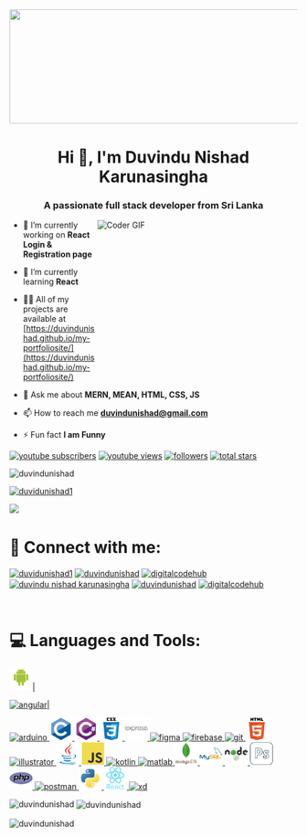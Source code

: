 <img  height="200px" width="1000px" src="https://www.audienceplanet.com/root/template/1//images/web-development.gif">
<h1 align="center">Hi 👋, I'm Duvindu Nishad Karunasingha</h1>
<h3 align="center">A passionate full stack developer from Sri Lanka</h3>
<img alt="Coder GIF" align="right" height=250 width=350 src="https://images.squarespace-cdn.com/content/v1/5769fc401b631bab1addb2ab/1541580611624-TE64QGKRJG8SWAIUS7NS/ke17ZwdGBToddI8pDm48kPoswlzjSVMM-SxOp7CV59BZw-zPPgdn4jUwVcJE1ZvWQUxwkmyExglNqGp0IvTJZamWLI2zvYWH8K3-s_4yszcp2ryTI0HqTOaaUohrI8PI6FXy8c9PWtBlqAVlUS5izpdcIXDZqDYvprRqZ29Pw0o/coding-freak.gif" />

  

- 🔭 I’m currently working on **React Login & Registration page**

- 🌱 I’m currently learning **React**

- 👨‍💻 All of my projects are available at [https://duvindunishad.github.io/my-portfoliosite/](https://duvindunishad.github.io/my-portfoliosite/)

- 💬 Ask me about **MERN, MEAN, HTML, CSS, JS**

- 📫 How to reach me **duvindunishad@gmail.com**

- ⚡ Fun fact **I am Funny**

<p align="left">
      <a href="https://www.youtube.com/@digitalcodehub?sub_confirmation=1">
         <img alt="youtube subscribers" title="Subscribe to my YouTube channel" src="https://custom-icon-badges.demolab.com/youtube/channel/subscribers/UCfW2EtPPSAeR_-b7U1LhbbA?color=%23E05D44&label=SUBSCRIBE&logo=video&logoColor=white&style=for-the-badge&labelColor=CE4630%22"/></a> 
      <a href="https://www.youtube.com/@digitalcodehub">
         <img alt="youtube views" title="YouTube views" src="https://custom-icon-badges.demolab.com/youtube/channel/views/UCfW2EtPPSAeR_-b7U1LhbbA?color=%23E1AD0E&logo=eye&logoColor=white&style=for-the-badge&labelColor=C79600"/></a> 
      <a href="https://github.com/duvindunishad?tab=followers">
         <img alt="followers" title="Follow me on Github" src="https://custom-icon-badges.demolab.com/github/followers/duvindunishad?color=236ad3&labelColor=1155ba&style=for-the-badge&logo=person-add&label=Follow&logoColor=white"/></a>
      <a href="https://github.com/duvindunishad?tab=repositories&sort=stargazers">
         <img alt="total stars" title="Total stars on GitHub" src="https://custom-icon-badges.demolab.com/github/stars/duvindunishad?color=55960c&style=for-the-badge&labelColor=488207&logo=star"/></a>
   </p>

   
<p align="left"> <img src="https://komarev.com/ghpvc/?username=duvindunishad&label=Profile%20views&color=0e75b6&style=flat" alt="duvindunishad" /> </p>


<p align="left"> <a href="https://twitter.com/duvidunishad1" target="blank"><img src="https://img.shields.io/twitter/follow/duvidunishad1?logo=twitter&style=for-the-badge" alt="duvidunishad1" /></a> </p>

[<img src="https://custom-icon-badges.demolab.com/badge/-Subscribe%20For%20More-red?style=for-the-badge&logo=video&logoColor=white"/>](https://www.youtube.com/@digitalcodehub?sub_confirmation=1)

<h1 align="left">📲 Connect with me:</h1>
<p align="left">
<a href="https://twitter.com/duvidunishad1" target="blank"><img align="center" src="https://raw.githubusercontent.com/rahuldkjain/github-profile-readme-generator/master/src/images/icons/Social/twitter.svg" alt="duvidunishad1" height="30" width="40" /></a>
<a href="https://linkedin.com/in/duvindunishad" target="blank"><img align="center" src="https://raw.githubusercontent.com/rahuldkjain/github-profile-readme-generator/master/src/images/icons/Social/linked-in-alt.svg" alt="duvindunishad" height="30" width="40" /></a>
<a href="https://stackoverflow.com/users/digitalcodehub" target="blank"><img align="center" src="https://raw.githubusercontent.com/rahuldkjain/github-profile-readme-generator/master/src/images/icons/Social/stack-overflow.svg" alt="digitalcodehub" height="30" width="40" /></a>
<a href="https://fb.com/duvindu nishad karunasingha" target="blank"><img align="center" src="https://raw.githubusercontent.com/rahuldkjain/github-profile-readme-generator/master/src/images/icons/Social/facebook.svg" alt="duvindu nishad karunasingha" height="30" width="40" /></a>
<a href="https://instagram.com/duvindunishad" target="blank"><img align="center" src="https://raw.githubusercontent.com/rahuldkjain/github-profile-readme-generator/master/src/images/icons/Social/instagram.svg" alt="duvindunishad" height="30" width="40" /></a>
<a href="https://www.youtube.com/c/digitalcodehub" target="blank"><img align="center" src="https://raw.githubusercontent.com/rahuldkjain/github-profile-readme-generator/master/src/images/icons/Social/youtube.svg" alt="digitalcodehub" height="30" width="40" /></a>
</p>
<br>
<h1 align="left">💻 Languages and Tools:</h1>
<p align="left"> <a href="https://developer.android.com" target="_blank" rel="noreferrer"> <img src="https://raw.githubusercontent.com/devicons/devicon/master/icons/android/android-original-wordmark.svg" alt="android" width="40" height="40"/>|

</a> <a href="https://angular.io" target="_blank" rel="noreferrer"> 

<img src="https://angular.io/assets/images/logos/angular/angular.svg" alt="angular" width="40" height="40"/>|

</a> <a href="https://www.arduino.cc/" target="_blank" rel="noreferrer"> <img src="https://cdn.worldvectorlogo.com/logos/arduino-1.svg" alt="arduino" width="40" height="40"/> </a> <a href="https://www.cprogramming.com/" target="_blank" rel="noreferrer"> <img src="https://raw.githubusercontent.com/devicons/devicon/master/icons/c/c-original.svg" alt="c" width="40" height="40"/> </a> <a href="https://www.w3schools.com/cs/" target="_blank" rel="noreferrer"> <img src="https://raw.githubusercontent.com/devicons/devicon/master/icons/csharp/csharp-original.svg" alt="csharp" width="40" height="40"/> </a> <a href="https://www.w3schools.com/css/" target="_blank" rel="noreferrer"> <img src="https://raw.githubusercontent.com/devicons/devicon/master/icons/css3/css3-original-wordmark.svg" alt="css3" width="40" height="40"/> </a> <a href="https://expressjs.com" target="_blank" rel="noreferrer"> <img src="https://raw.githubusercontent.com/devicons/devicon/master/icons/express/express-original-wordmark.svg" alt="express" width="40" height="40"/> </a> <a href="https://www.figma.com/" target="_blank" rel="noreferrer"> <img src="https://www.vectorlogo.zone/logos/figma/figma-icon.svg" alt="figma" width="40" height="40"/> </a> <a href="https://firebase.google.com/" target="_blank" rel="noreferrer"> <img src="https://www.vectorlogo.zone/logos/firebase/firebase-icon.svg" alt="firebase" width="40" height="40"/> </a> <a href="https://git-scm.com/" target="_blank" rel="noreferrer"> <img src="https://www.vectorlogo.zone/logos/git-scm/git-scm-icon.svg" alt="git" width="40" height="40"/> </a> <a href="https://www.w3.org/html/" target="_blank" rel="noreferrer"> <img src="https://raw.githubusercontent.com/devicons/devicon/master/icons/html5/html5-original-wordmark.svg" alt="html5" width="40" height="40"/> </a> <a href="https://www.adobe.com/in/products/illustrator.html" target="_blank" rel="noreferrer"> <img src="https://www.vectorlogo.zone/logos/adobe_illustrator/adobe_illustrator-icon.svg" alt="illustrator" width="40" height="40"/> </a> <a href="https://www.java.com" target="_blank" rel="noreferrer"> <img src="https://raw.githubusercontent.com/devicons/devicon/master/icons/java/java-original.svg" alt="java" width="40" height="40"/> </a> <a href="https://developer.mozilla.org/en-US/docs/Web/JavaScript" target="_blank" rel="noreferrer"> <img src="https://raw.githubusercontent.com/devicons/devicon/master/icons/javascript/javascript-original.svg" alt="javascript" width="40" height="40"/> </a> <a href="https://kotlinlang.org" target="_blank" rel="noreferrer"> <img src="https://www.vectorlogo.zone/logos/kotlinlang/kotlinlang-icon.svg" alt="kotlin" width="40" height="40"/> </a> <a href="https://www.mathworks.com/" target="_blank" rel="noreferrer"> <img src="https://upload.wikimedia.org/wikipedia/commons/2/21/Matlab_Logo.png" alt="matlab" width="40" height="40"/> </a> <a href="https://www.mongodb.com/" target="_blank" rel="noreferrer"> <img src="https://raw.githubusercontent.com/devicons/devicon/master/icons/mongodb/mongodb-original-wordmark.svg" alt="mongodb" width="40" height="40"/> </a> <a href="https://www.mysql.com/" target="_blank" rel="noreferrer"> <img src="https://raw.githubusercontent.com/devicons/devicon/master/icons/mysql/mysql-original-wordmark.svg" alt="mysql" width="40" height="40"/> </a> <a href="https://nodejs.org" target="_blank" rel="noreferrer"> <img src="https://raw.githubusercontent.com/devicons/devicon/master/icons/nodejs/nodejs-original-wordmark.svg" alt="nodejs" width="40" height="40"/> </a> <a href="https://www.photoshop.com/en" target="_blank" rel="noreferrer"> <img src="https://raw.githubusercontent.com/devicons/devicon/master/icons/photoshop/photoshop-line.svg" alt="photoshop" width="40" height="40"/> </a> <a href="https://www.php.net" target="_blank" rel="noreferrer"> <img src="https://raw.githubusercontent.com/devicons/devicon/master/icons/php/php-original.svg" alt="php" width="40" height="40"/> </a> <a href="https://postman.com" target="_blank" rel="noreferrer"> <img src="https://www.vectorlogo.zone/logos/getpostman/getpostman-icon.svg" alt="postman" width="40" height="40"/> </a> <a href="https://www.python.org" target="_blank" rel="noreferrer"> <img src="https://raw.githubusercontent.com/devicons/devicon/master/icons/python/python-original.svg" alt="python" width="40" height="40"/> </a> <a href="https://reactjs.org/" target="_blank" rel="noreferrer"> <img src="https://raw.githubusercontent.com/devicons/devicon/master/icons/react/react-original-wordmark.svg" alt="react" width="40" height="40"/> </a> <a href="https://www.adobe.com/products/xd.html" target="_blank" rel="noreferrer"> <img src="https://cdn.worldvectorlogo.com/logos/adobe-xd.svg" alt="xd" width="40" height="40"/> </a> </p>

<p><img align="left" src="https://github-readme-stats.vercel.app/api/top-langs?username=duvindunishad&show_icons=true&locale=en&layout=compact" alt="duvindunishad" /></p>

<p>&nbsp;<img align="center" src="https://github-readme-stats.vercel.app/api?username=duvindunishad&show_icons=true&locale=en" alt="duvindunishad" /></p>

<p><img align="center" src="https://github-readme-streak-stats.herokuapp.com/?user=duvindunishad&" alt="duvindunishad" /></p>


